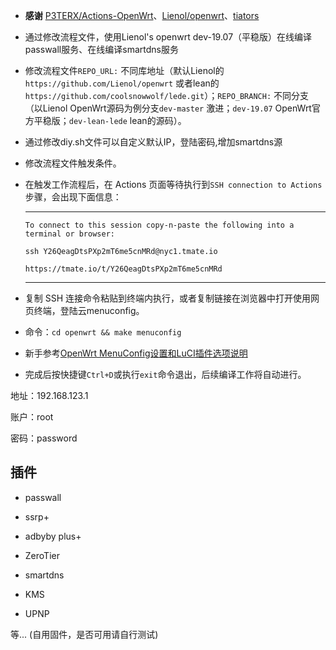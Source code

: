 - **感谢** [P3TERX/Actions-OpenWrt](https://github.com/P3TERX/Actions-OpenWrt)、[Lienol/openwrt](https://github.com/Lienol/openwrt)、[tiators](https://github.com/tiators/openwrt-youku-yk1-actions)

- 通过修改流程文件，使用Lienol's openwrt dev-19.07（平稳版）在线编译passwall服务、在线编译smartdns服务
- 修改流程文件`REPO_URL:` 不同库地址（默认Lienol的`https://github.com/Lienol/openwrt` 或者lean的`https://github.com/coolsnowwolf/lede.git`）；`REPO_BRANCH:` 不同分支 （以Lienol OpenWrt源码为例分支`dev-master` 激进；`dev-19.07` OpenWrt官方平稳版；`dev-lean-lede` lean的源码）。
- 通过修改diy.sh文件可以自定义默认IP，登陆密码,增加smartdns源
- 修改流程文件触发条件。
- 在触发工作流程后，在 Actions 页面等待执行到`SSH connection to Actions`步骤，会出现下面信息：  
  ***
  `To connect to this session copy-n-paste the following into a terminal or browser:` 
  
  `ssh Y26QeagDtsPXp2mT6me5cnMRd@nyc1.tmate.io`    
  
  `https://tmate.io/t/Y26QeagDtsPXp2mT6me5cnMRd`     
  ***
- 复制 SSH 连接命令粘贴到终端内执行，或者复制链接在浏览器中打开使用网页终端，登陆云menuconfig。
- 命令：`cd openwrt && make menuconfig`
- 新手参考[OpenWrt MenuConfig设置和LuCI插件选项说明](https://mtom.ml/827.html)   
- 完成后按快捷键`Ctrl+D`或执行`exit`命令退出，后续编译工作将自动进行。

地址：192.168.123.1

账户：root

密码：password


## 插件

* passwall

* ssrp+

* adbyby plus+

* ZeroTier

* smartdns

* KMS

* UPNP

等...
(自用固件，是否可用请自行测试)
